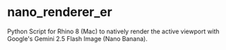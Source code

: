 # nano_renderer_er
Python Script for Rhino 8 (Mac) to natively render the active viewport with Google's Gemini 2.5 Flash Image (Nano Banana).
